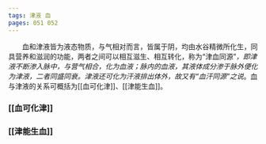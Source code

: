 ```yaml
---
tags: 津液 血
pages: 051 052
---
```

&emsp;&emsp;血和津液皆为液态物质，与气相对而言，皆属于阴，均由水谷精微所化生，同具营养和滋润的功能，两者之间可以相互滋生、相互转化，称为“津血同源”<dfn>，即津液不断渗入脉中，与营气相合，化为血液；脉内的血液，其液体成分渗于脉外便化为津液，二者同盛同衰。津液还可化为汗液排出体外，故又有“血汗同源”之说</dfn>。血与津液的关系可概括为[[血可化津]]、[[津能生血]]。

### [[血可化津]]

### [[津能生血]]